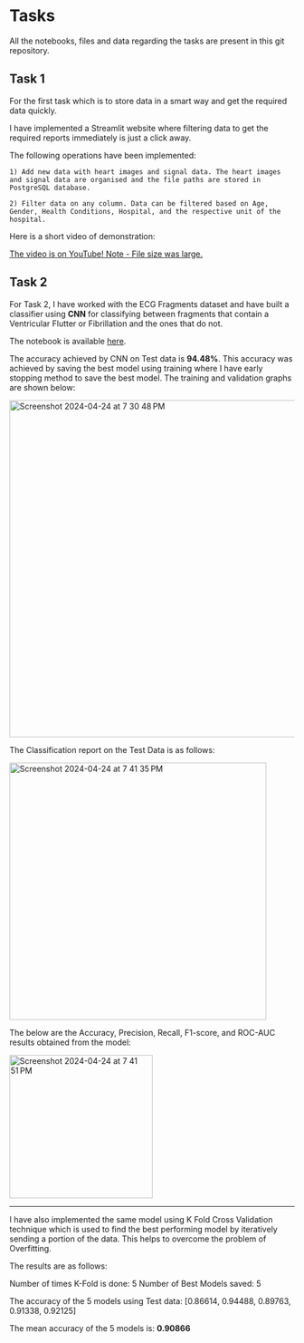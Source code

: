 # Tasks

All the notebooks, files and data regarding the tasks are present in this git repository.
 
## Task 1

For the first task which is to store data in a smart way and get the required data quickly.

I have implemented a Streamlit website where filtering data to get the required reports immediately is just a click away.

The following operations have been implemented:

    1) Add new data with heart images and signal data. The heart images and signal data are organised and the file paths are stored in PostgreSQL database.
    
    2) Filter data on any column. Data can be filtered based on Age, Gender, Health Conditions, Hospital, and the respective unit of the hospital.

Here is a short video of demonstration:

[The video is on YouTube! Note - File size was large.](https://www.youtube.com/watch?v=MCI3USxwat0&ab_channel=Bhanuprasanna)


## Task 2

For Task 2, I have worked with the ECG Fragments dataset and have built a classifier using <b>CNN</b> for classifying between fragments that contain a Ventricular Flutter or Fibrillation and the ones that do not.

The notebook is available [here](https://github.com/bhanuprasanna527/Tasks/blob/main/Task%202/Task%202.ipynb).

The accuracy achieved by CNN on Test data is <b>94.48%</b>. This accuracy was achieved by saving the best model using training where I have early stopping method to save the best model. The training and validation graphs are shown below:

<img width="595" alt="Screenshot 2024-04-24 at 7 30 48 PM" src="https://github.com/bhanuprasanna527/Tasks/assets/63473951/dd7fb22b-3f64-4d0c-9644-6653551eb514">

The Classification report on the Test Data is as follows:

<img width="454" alt="Screenshot 2024-04-24 at 7 41 35 PM" src="https://github.com/bhanuprasanna527/Tasks/assets/63473951/82bdfb20-f068-4947-b0da-a2108f2c9256">

The below are the Accuracy, Precision, Recall, F1-score, and ROC-AUC results obtained from the model:

<img width="253" alt="Screenshot 2024-04-24 at 7 41 51 PM" src="https://github.com/bhanuprasanna527/Tasks/assets/63473951/7c301ab8-13fe-4dae-8641-ddb860466bb4">

___

I have also implemented the same model using K Fold Cross Validation technique which is used to find the best performing model by iteratively sending a portion of the data. This helps to overcome the problem of Overfitting.

The results are as follows:

Number of times K-Fold is done: 5
Number of Best Models saved: 5

The accuracy of the 5 models using Test data: [0.86614, 0.94488, 0.89763, 0.91338, 0.92125]

The mean accuracy of the 5 models is: <b>0.90866<b>